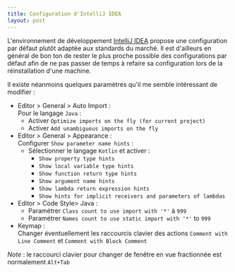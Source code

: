 ```yaml
---
title: Configuration d'IntelliJ IDEA
layout: post
---
```


L'environnement de développement [IntelliJ IDEA](https://www.jetbrains.com/idea/) propose une configuration par défaut plutôt adaptée aux standards du marché. Il est d'ailleurs en général de bon ton de rester le plus proche possible des configurations par défaut afin de ne pas passer de temps à refaire sa configuration lors de la réinstallation d'une machine.

Il existe néanmoins quelques paramètres qu'il me semble intéressant de modifier :

- Editor > General > Auto Import :  
  Pour le langage `Java` :
    - Activer `Optimize imports on the fly (for current project)`
    - Activer `Add unambiguous imports on the fly`
- Editor > General > Appearance :  
  Configurer `Show parameter name hints` :
    - Sélectionner le langage `Kotlin` et activer :  
      - `Show property type hints`
      - `Show local variable type hints`
      - `Show function return type hints`
      - `Show argument name hints`
      - `Show lambda return expression hints`
      - `Show hints for implicit receivers and parameters of lambdas`
- Editor > Code Style> Java :
  - Paramétrer `Class count to use import with '*'` à `999`
  - Paramétrer `Names count to use static import with '*'` to `999`
- Keymap :  
  Changer éventuellement les raccourcis clavier des actions `Comment with Line Comment` et `Comment with Block Comment`

_Note_ : le raccourci clavier pour changer de fenêtre en vue fractionnée est normalement `Alt+Tab`

